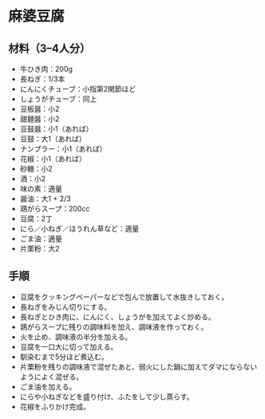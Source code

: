 # 麻婆豆腐


## 材料（3–4人分）
- 牛ひき肉：200g
- 長ねぎ：1/3本
- にんにくチューブ：小指第2関節ほど
- しょうがチューブ：同上
- 豆板醤：小2
- 甜麺醤：小2
- 豆鼓醤：小1（あれば）
- 豆鼓：大1（あれば）
- ナンプラー：小1（あれば）
- 花椒：小1（あれば）
- 砂糖：小2
- 酒：小2
- 味の素：適量
- 醤油：大1 + 2/3
- 鶏がらスープ：200cc
- 豆腐：2丁
- にら／小ねぎ／ほうれん草など：適量
- ごま油：適量
- 片栗粉：大2


## 手順
- 豆腐をクッキングペーパーなどで包んで放置して水抜きしておく。
- 長ねぎをみじん切りにする。
- 長ねぎとひき肉に、にんにく、しょうがを加えてよく炒める。
- 鶏がらスープに残りの調味料を加え、調味液を作っておく。
- 火を止め、調味液の半分を加える。
- 豆腐を一口大に切って加える。
- 馴染むまで5分ほど煮込む。
- 片栗粉を残りの調味液で混ぜたあと、弱火にした鍋に加えてダマにならないようによく混ぜる。
- ごま油を加える。
- にらや小ねぎなどを盛り付け、ふたをして少し蒸らす。
- 花椒をふりかけ完成。
